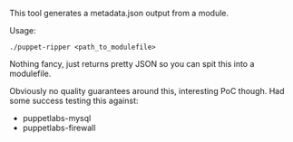 This tool generates a metadata.json output from a module.

Usage:

    ./puppet-ripper <path_to_modulefile>

Nothing fancy, just returns pretty JSON so you can spit this into a modulefile.

Obviously no quality guarantees around this, interesting PoC though. Had some
success testing this against:

* puppetlabs-mysql
* puppetlabs-firewall
